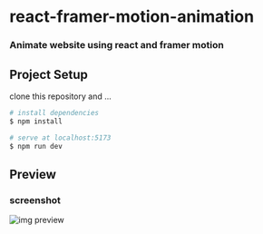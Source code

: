 # react-framer-motion-animation

### Animate website using react and framer motion

## Project Setup

clone this repository and ...

```bash
# install dependencies
$ npm install

# serve at localhost:5173
$ npm run dev

```

## Preview
### screenshot
![img preview](./public/img/explo.png "preview website")

